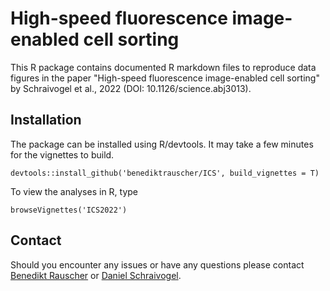 # High-speed fluorescence image-enabled cell sorting

This R package contains documented R markdown files to reproduce data figures in the paper "High-speed fluorescence image-enabled cell sorting" by Schraivogel et al., 2022 (DOI: 10.1126/science.abj3013).

## Installation

The package can be installed using R/devtools. It may take a few minutes for the vignettes to build.

```{r}
devtools::install_github('benediktrauscher/ICS', build_vignettes = T)
```

To view the analyses in R, type

```{r}
browseVignettes('ICS2022')
```

## Contact

Should you encounter any issues or have any questions please contact [Benedikt Rauscher](https://www-db.embl.de/EMBLPersonGroup-PersonPicture/MailForm/?recipient=CP-60033565) or [Daniel Schraivogel](https://www-db.embl.de/EMBLPersonGroup-PersonPicture/MailForm/?recipient=CP-60023563).
